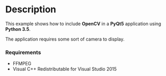 # Description

This example shows how to include **OpenCV** in a **PyQt5** application
using **Python 3.5**.

The application requires some sort of camera to display.

### Requirements

- FFMPEG
- Visual C++ Redistributable for Visual Studio 2015
